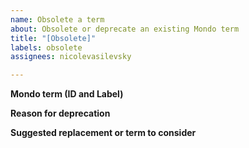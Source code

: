 ```yaml
---
name: Obsolete a term
about: Obsolete or deprecate an existing Mondo term
title: "[Obsolete]"
labels: obsolete
assignees: nicolevasilevsky

---
```


**Mondo term (ID and Label)**


**Reason for deprecation**


**Suggested replacement or term to consider**
